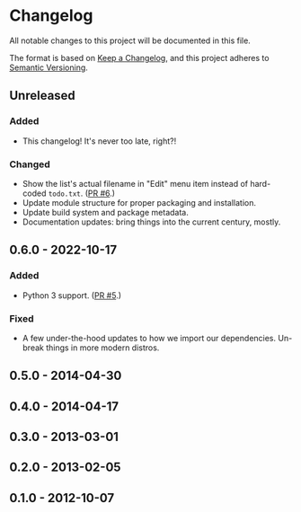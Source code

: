 # Changelog

All notable changes to this project will be documented in this file.

The format is based on [Keep a Changelog](https://keepachangelog.com/en/1.1.0/),
and this project adheres to [Semantic Versioning](https://semver.org/spec/v2.0.0.html).

## Unreleased

### Added

- This changelog! It's never too late, right?!

### Changed

- Show the list's actual filename in "Edit" menu item instead of hard-coded
  `todo.txt`. ([PR #6](https://github.com/keithfancher/Todo-Indicator/pull/6).)
- Update module structure for proper packaging and installation.
- Update build system and package metadata.
- Documentation updates: bring things into the current century, mostly.

## 0.6.0 - 2022-10-17

### Added

- Python 3 support. ([PR #5](https://github.com/keithfancher/Todo-Indicator/pull/5).)

### Fixed

- A few under-the-hood updates to how we import our dependencies. Un-break
  things in more modern distros.

## 0.5.0 - 2014-04-30

## 0.4.0 - 2014-04-17

## 0.3.0 - 2013-03-01

## 0.2.0 - 2013-02-05

## 0.1.0 - 2012-10-07
